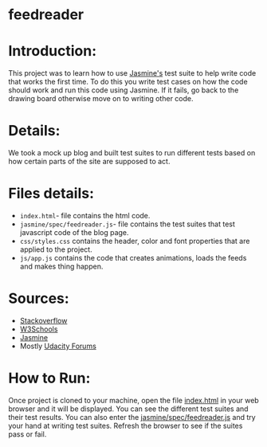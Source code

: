 # feedreader

# Introduction:

This project was to learn how to use [Jasmine's](https://jasmine.github.io/2.0/introduction.html#section-Asynchronous_Support) test suite to help write code that works the first time.  To do this you write test cases on how the code should work and run this code using Jasmine.  If it fails, go back to the drawing board otherwise move on to writing other code.

# Details:

We took a mock up blog and built test suites to run different tests based on how certain parts of the site are supposed to act.  

# Files details:

- `index.html`- file contains the html code.
- `jasmine/spec/feedreader.js`- file contains the test suites that test javascript code of the blog page.
- `css/styles.css` contains the header, color and font properties that are applied to the project.
- `js/app.js` contains the code that creates animations, loads the feeds and makes thing happen.

# Sources:

* [Stackoverflow](https://stackoverflow.com/)
* [W3Schools](https://www.w3schools.com/)
* [Jasmine](https://jasmine.github.io/2.0/introduction.html#section-Asynchronous_Support)
* Mostly [Udacity Forums](https://discussions.udacity.com/c/nd001-front-end-broadcast)

# How to Run:

Once project is cloned to your machine, open the file [index.html](index.html) in your web browser and it
will be displayed.  You can see the different test suites and their test results.  You can also enter the [jasmine/spec/feedreader.js](jasmine/spec/feedreader.js) and try your hand at writing test suites.  Refresh the browser to see if the suites pass or fail.
